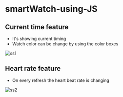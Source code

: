 # smartWatch-using-JS


## Current time feature
- It's showing current timing
- Watch color can be change by using the color boxes

![ss1](https://user-images.githubusercontent.com/17312616/64495674-81815e80-d2ba-11e9-8358-ba48f49654d6.png)



## Heart rate feature
- On every refresh the heart beat rate is changing

![ss2](https://user-images.githubusercontent.com/17312616/64495675-8219f500-d2ba-11e9-8d88-72735f425c42.png)
